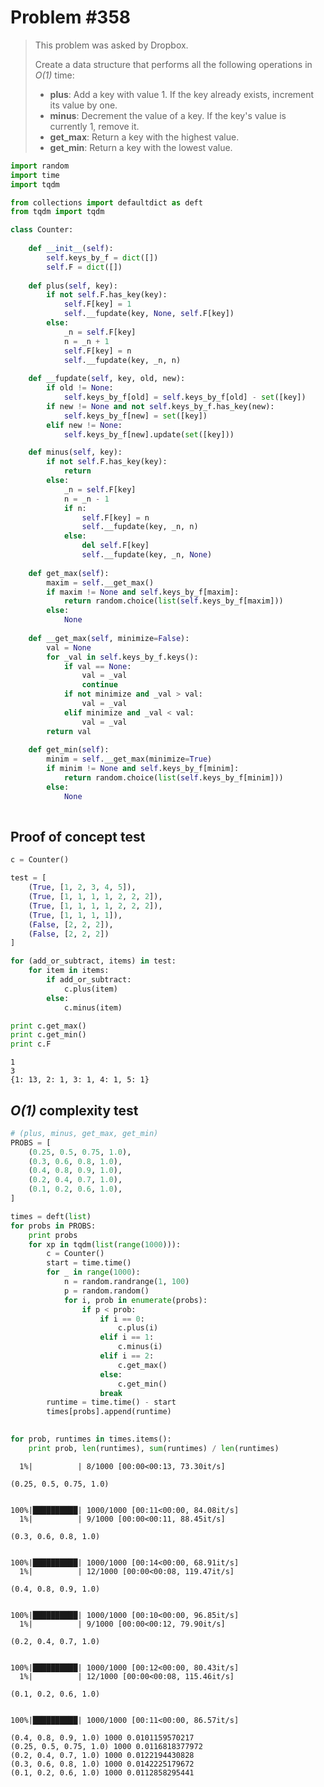 
# Problem #358

> This problem was asked by Dropbox.
> 
> Create a data structure that performs all the following operations in *O(1)* time:
> 
> - **plus**: Add a key with value 1. If the key already exists, increment its value by one.
> - **minus**: Decrement the value of a key. If the key's value is currently 1, remove it.
> - **get_max**: Return a key with the highest value.
> - **get_min**: Return a key with the lowest value.


```python
import random
import time
import tqdm

from collections import defaultdict as deft
from tqdm import tqdm
```


```python
class Counter:
    
    def __init__(self):
        self.keys_by_f = dict([])
        self.F = dict([])
    
    def plus(self, key):
        if not self.F.has_key(key):
            self.F[key] = 1
            self.__fupdate(key, None, self.F[key])
        else:
            _n = self.F[key]
            n = _n + 1
            self.F[key] = n
            self.__fupdate(key, _n, n)
    
    def __fupdate(self, key, old, new):
        if old != None:
            self.keys_by_f[old] = self.keys_by_f[old] - set([key])
        if new != None and not self.keys_by_f.has_key(new):
            self.keys_by_f[new] = set([key])
        elif new != None:
            self.keys_by_f[new].update(set([key]))

    def minus(self, key):
        if not self.F.has_key(key):
            return
        else:
            _n = self.F[key]
            n = _n - 1
            if n:
                self.F[key] = n
                self.__fupdate(key, _n, n)
            else:
                del self.F[key]
                self.__fupdate(key, _n, None)
    
    def get_max(self):
        maxim = self.__get_max()
        if maxim != None and self.keys_by_f[maxim]:
            return random.choice(list(self.keys_by_f[maxim]))
        else:
            None
    
    def __get_max(self, minimize=False):
        val = None
        for _val in self.keys_by_f.keys():
            if val == None:
                val = _val
                continue
            if not minimize and _val > val:
                val = _val
            elif minimize and _val < val:
                val = _val
        return val
    
    def get_min(self):
        minim = self.__get_max(minimize=True)
        if minim != None and self.keys_by_f[minim]:
            return random.choice(list(self.keys_by_f[minim]))
        else:
            None
    
```

## Proof of concept test


```python
c = Counter()

test = [
    (True, [1, 2, 3, 4, 5]),
    (True, [1, 1, 1, 1, 2, 2, 2]),
    (True, [1, 1, 1, 1, 2, 2, 2]),
    (True, [1, 1, 1, 1]),
    (False, [2, 2, 2]),
    (False, [2, 2, 2])
]

for (add_or_subtract, items) in test:
    for item in items:
        if add_or_subtract:
            c.plus(item)
        else:
            c.minus(item)

print c.get_max()
print c.get_min()
print c.F
```

    1
    3
    {1: 13, 2: 1, 3: 1, 4: 1, 5: 1}


## *O(1)* complexity test


```python
# (plus, minus, get_max, get_min)
PROBS = [
    (0.25, 0.5, 0.75, 1.0),
    (0.3, 0.6, 0.8, 1.0),
    (0.4, 0.8, 0.9, 1.0),
    (0.2, 0.4, 0.7, 1.0),
    (0.1, 0.2, 0.6, 1.0),
]

times = deft(list)
for probs in PROBS:
    print probs
    for xp in tqdm(list(range(1000))):
        c = Counter()
        start = time.time()
        for _ in range(1000):
            n = random.randrange(1, 100)
            p = random.random()
            for i, prob in enumerate(probs):
                if p < prob:
                    if i == 0:
                        c.plus(i)
                    elif i == 1:
                        c.minus(i)
                    elif i == 2:
                        c.get_max()
                    else:
                        c.get_min()
                    break 
        runtime = time.time() - start
        times[probs].append(runtime)

        
for prob, runtimes in times.items():
    print prob, len(runtimes), sum(runtimes) / len(runtimes)
```

      1%|          | 8/1000 [00:00<00:13, 73.30it/s]

    (0.25, 0.5, 0.75, 1.0)


    100%|██████████| 1000/1000 [00:11<00:00, 84.08it/s]
      1%|          | 9/1000 [00:00<00:11, 88.45it/s]

    (0.3, 0.6, 0.8, 1.0)


    100%|██████████| 1000/1000 [00:14<00:00, 68.91it/s]
      1%|          | 12/1000 [00:00<00:08, 119.47it/s]

    (0.4, 0.8, 0.9, 1.0)


    100%|██████████| 1000/1000 [00:10<00:00, 96.85it/s]
      1%|          | 9/1000 [00:00<00:12, 79.90it/s]

    (0.2, 0.4, 0.7, 1.0)


    100%|██████████| 1000/1000 [00:12<00:00, 80.43it/s]
      1%|          | 12/1000 [00:00<00:08, 115.46it/s]

    (0.1, 0.2, 0.6, 1.0)


    100%|██████████| 1000/1000 [00:11<00:00, 86.57it/s]

    (0.4, 0.8, 0.9, 1.0) 1000 0.0101159570217
    (0.25, 0.5, 0.75, 1.0) 1000 0.0116818377972
    (0.2, 0.4, 0.7, 1.0) 1000 0.0122194430828
    (0.3, 0.6, 0.8, 1.0) 1000 0.0142225179672
    (0.1, 0.2, 0.6, 1.0) 1000 0.0112858295441


    

